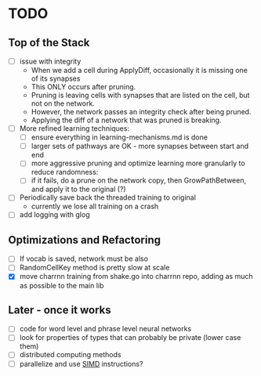 # TODO

## Top of the Stack
- [ ] issue with integrity
    - When we add a cell during ApplyDiff, occasionally it is missing one of its synapses
    - This ONLY occurs after pruning.
    - Pruning is leaving cells with synapses that are listed on the cell, but not on the network.
    - However, the network passes an integrity check after being pruned.
    - Applying the diff of a network that was pruned is breaking.
- [ ] More refined learning techniques:
    - [ ] ensure everything in learning-mechanisms.md is done
    - [ ] larger sets of pathways are OK - more synapses between start and end
    - [ ] more aggressive pruning and optimize learning more granularly to reduce randomness:
    - [ ] if it fails, do a prune on the network copy, then GrowPathBetween, and apply it to the original (?)
- [ ] Periodically save back the threaded training to original
    - currently we lose all training on a crash
- [ ] add logging with glog

## Optimizations and Refactoring
- [ ] If vocab is saved, network must be also
- [ ] RandomCellKey method is pretty slow at scale
- [x] move charrnn training from shake.go into charrnn repo, adding as much as possible to the main lib

## Later - once it works
- [ ] code for word level and phrase level neural networks
- [ ] look for properties of types that can probably be private (lower case them)
- [ ] distributed computing methods
- [ ] parallelize and use [SIMD](https://github.com/bjwbell/gensimd) instructions?
